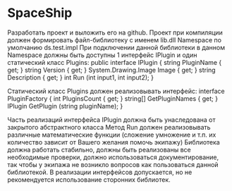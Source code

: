 # SpaceShip
Разработать проект и выложить его на github.
Проект при компиляции должен формировать файл-библиотеку с именем lib.dll
Namespace по умолчанию ds.test.impl
При подключении данной библиотеки в данном Namespace должны быть доступны 1 интерфейс
IPlugin и один статический класс Plugins:
public interface IPlugin
{
string PluginName { get; }
string Version { get; }
System.Drawing.Image Image { get; }
string Description { get; }
int Run (int input1, int input2);
}

Статический класс Plugins должен реализовывать интерфейс:
interface PluginFactory
{
int PluginsCount { get; }
string[] GetPluginNames { get; }
IPlugin GetPlugin (string pluginName);
}

Часть реализаций интерфейса IPlugin должна быть унаследована от закрытого абстрактного
класса
Метод Run должен реализовывать различные математические функции (сложение умножение и
т.п. их количество зависит от Вашего желания помочь экипажу)
Библиотека должна работать стабильно, должны быть реализованы все необходимые проверки,
должно использоваться документирование, так чтобы у экипажа не возникло вопросов как
пользоваться данной библиотекой.
В реализации интерфейсов допускается, но не рекомендуется использование сторонних
библиотек.
